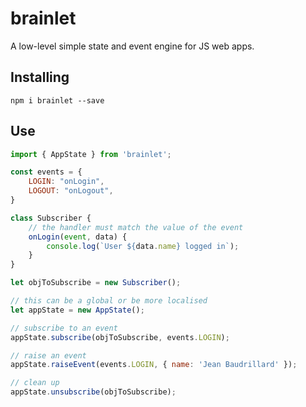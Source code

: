 # brainlet

A low-level simple state and event engine for JS web apps.

## Installing

`npm i brainlet --save`

## Use

```javascript
import { AppState } from 'brainlet';

const events = {
    LOGIN: "onLogin",
    LOGOUT: "onLogout",
}

class Subscriber {
    // the handler must match the value of the event
    onLogin(event, data) {
        console.log(`User ${data.name} logged in`);
    }
}

let objToSubscribe = new Subscriber();

// this can be a global or be more localised
let appState = new AppState();

// subscribe to an event
appState.subscribe(objToSubscribe, events.LOGIN);

// raise an event
appState.raiseEvent(events.LOGIN, { name: 'Jean Baudrillard' });

// clean up
appState.unsubscribe(objToSubscribe);
```
